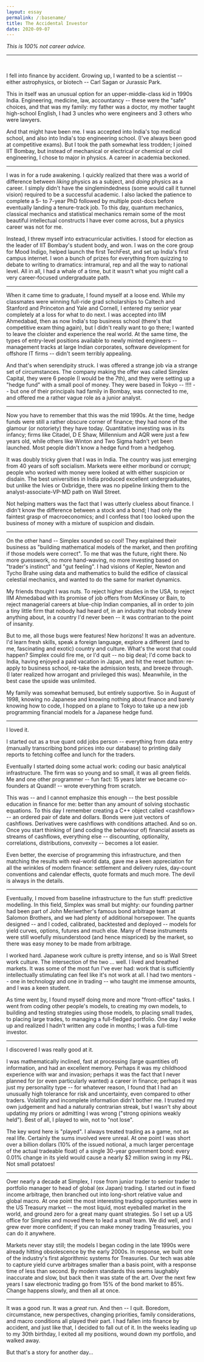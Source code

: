 ```yaml
---
layout: essay
permalink: /:basename/
title: The Accidental Investor
date: 2020-09-07
---
```


*This is 100% not career advice.*

----

<br/>

I fell into finance by accident.  Growing up, I wanted to be a scientist -- either astrophysics, or biotech -- Carl Sagan or Jurassic Park.

This in itself was an unusual option for an upper-middle-class kid in 1990s India.  Engineering, medicine, law, accountancy -- these were the "safe" choices, and that was my family: my father was a doctor, my mother taught high-school English, I had 3 uncles who were engineers and 3 others who were lawyers.  

And that might have been me.  I was accepted into India's top medical school, and also into India's top engineering school.  (I've always been good at competitive exams).  But I took the path somewhat less trodden; I joined IIT Bombay, but instead of mechanical or electrical or chemical or civil engineering, I chose to major in physics.  A career in academia beckoned.

----

I was in for a rude awakening.  I quickly realized that there was a world of difference between *liking* physics as a subject, and *doing* physics as a career.  I simply didn't have the singlemindedness (some would call it tunnel vision) required to be a successful academic.  I also lacked the patience to complete a 5- to 7-year PhD followed by multiple post-docs before eventually landing a tenure-track job.  To this day, quantum mechanics, classical mechanics and statistical mechanics remain some of the most beautiful intellectual constructs I have ever come across, but a physics career was not for me.

Instead, I threw myself into extracurricular activities. I stood for election as the leader of IIT Bombay's student body, and won. I was on the core group for Mood Indigo, helped launch the first TechFest, and set up India's first campus internet.  I won a bunch of prizes for everything from quizzing to debate to writing to dramatics: intramural, rep and all the way to national level.  All in all, I had a whale of a time, but it wasn't what you might call a very career-focused undergraduate path.

----

When it came time to graduate, I found myself at a loose end.  While my classmates were winning full-ride grad scholarships to Caltech and Stanford and Princeton and Yale and Cornell, I entered my senior year completely at a loss for what to do next.  I was accepted into IIM Ahmedabad, then as now India's top business school (there's that competitive exam thing again), but I didn't really want to go there;  I wanted to leave the cloister and experience the real world.  At the same time, the types of entry-level positions available to newly minted engineers -- management tracks at large Indian corporates, software development for offshore IT firms -- didn't seem terribly appealing.

And that's when serendipity struck.  I was offered a strange job via a strange set of circumstances.  The company making the offer was called Simplex Capital, they were 6 people (I would be the 7th), and they were setting up a "hedge fund" with a small pool of money.  They were based in Tokyo -- !!!! -- but one of their principals had family in Bombay, was connected to me, and offered me a rather vague role as a junior analyst.  

----


Now you have to remember that this was the mid 1990s.  At the time, hedge funds were still a rather obscure corner of finance; they had none of the glamour (or notoriety) they have today.  Quantitative investing was in its infancy; firms like Citadel, D E Shaw, Millennium and AQR were just a few years old, while others like Winton and Two Sigma hadn't yet been launched.  Most people didn't know a hedge fund from a hedgehog.  

It was doubly tricky given that I was in India.  The country was just emerging from 40 years of soft socialism.  Markets were either moribund or corrupt; people who worked with money were looked at with either suspicion or disdain.  The best universities in India produced excellent undergraduates, but unlike the Ivies or Oxbridge, there was no pipeline linking them to the analyst-associate-VP-MD path on Wall Street.

Not helping matters was the fact that I was utterly clueless about finance.  I didn't know the difference between a stock and a bond; I had only the faintest grasp of macroeconomics; and I confess that I too looked upon the business of money with a mixture of suspicion and disdain.

----

On the other hand -- Simplex sounded so cool!  They explained their business as  "building mathematical models of the market, and then profiting if those models were correct".  To me that was the future, right there.  No more guesswork, no more hand-waving, no more investing based on "trader's instinct" and "gut feeling".  I had visions of Kepler, Newton and Tycho Brahe using data and mathematics to build the edifice of classical celestial mechanics, and wanted to do the same for market dynamics.  

My friends thought I was nuts.  To reject higher studies in the USA, to reject IIM Ahmedabad with its promise of job offers from McKinsey or Bain, to reject managerial careers at blue-chip Indian companies, all in order to join a tiny little firm that nobody had heard of, in an industry that nobody knew anything about, in a country I'd never been -- it was contrarian to the point of insanity.  

But to me, all those bugs were features!  New horizons!  It was an adventure.  I'd learn fresh skills, speak a foreign language, explore a different (and to me, fascinating and exotic) country and culture.  What's the worst that could happen?  Simplex could fire me, or I'd quit -- no big deal; I'd come back to India, having enjoyed a paid vacation in Japan, and hit the reset button: re-apply to business school, re-take the admission tests, and breeze through.  (I later realized how arrogant and privileged this was).  Meanwhile, in the best case the upside was unlimited.

My family was somewhat bemused, but entirely supportive.  So in August of 1998, knowing no Japanese and knowing nothing about finance and barely knowing how to code, I hopped on a plane to Tokyo to take up a new job programming financial models for a Japanese hedge fund. 

----

I loved it.  

I started out as a true quant odd jobs person -- everything from data entry (manually transcribing bond prices into our database) to printing daily reports to fetching coffee and lunch for the traders.

Eventually I started doing some actual work: coding our basic analytical infrastructure.  The firm was so young and so small, it was all green fields.  Me and one other programmer -- fun fact: 15 years later we became co-founders at Quandl! -- wrote everything from scratch.

This was -- and I cannot emphasize this enough -- the best possible education in finance for me: better than any amount of solving stochastic equations.  To this day I remember creating a C++ object called  \<cashflow\> -- an ordered pair of date and dollars.  Bonds were just vectors of cashflows.  Derivatives were cashflows with conditions attached.  And so on.  Once you start thinking of (and coding the behaviour of) financial assets as streams of cashflows, everything else -- discounting, optionality, correlations, distributions, convexity -- becomes a lot easier. 

Even better, the exercise of programming this infrastructure, and then matching the results with real-world data, gave me a keen appreciation for all the wrinkles of modern finance: settlement and delivery rules, day-count conventions and calendar effects, quote formats and much more.  The devil is always in the details.  

----

Eventually, I moved from baseline infrastructure to the fun stuff: predictive modelling.  In this field, Simplex was small but mighty: our founding partner had been part of John Meriwether's famous bond arbitrage team at Salomon Brothers, and we had plenty of additional horsepower.  The quants designed -- and I coded, calibrated, backtested and deployed -- models for yield curves, options, futures and much else.  Many of these instruments were still woefully misunderstood (and hence mispriced) by the market, so there was easy money to be made from arbitrage.

I worked hard.  Japanese work culture is pretty intense, and so is Wall Street work culture.  The intersection of the two ... well.  I lived and breathed markets.  It was some of the most fun I've ever had: work that is sufficiently intellectually stimulating can feel like it's not work at all.  I had two mentors -- one in technology and one in trading -- who taught me immense amounts, and I was a keen student.  

As time went by, I found myself doing more and more "front-office" tasks.  I went from coding other people's models, to creating my own models, to building and testing strategies using those models, to placing small trades, to placing large trades, to managing a full-fledged portfolio.  One day I woke up and realized I hadn't written any code in months; I was a full-time investor.  

---- 

I discovered I was really good at it.  

I was mathematically inclined, fast at processing (large quantities of) information, and had an excellent memory.  Perhaps it was my childhood experience with war and invasion; perhaps it was the fact that I never planned for (or even particularly wanted) a career in finance; perhaps it was just my personality type -- for whatever reason, I found that I had an unusually high tolerance for risk and uncertainty, even compared to other traders.  Volatility and incomplete information didn't bother me.  I trusted my own judgement and had a naturally contrarian streak, but I wasn't shy about updating my priors or admitting I was wrong ("strong opinions weakly held").  Best of all, I played to win, not to "not lose".  

The key word here is "played".  I always treated trading as a game, not as real life.  Certainly the sums involved were unreal.  At one point I was short over a billion dollars (10% of the issued notional, a much larger percentage of the actual tradeable float) of a single 30-year government bond: every 0.01% change in its yield would cause a nearly $2 million swing in my P&L.  Not small potatoes! 

----

Over nearly a decade at Simplex, I rose from junior trader to senior trader to portfolio manager to head of global (ex Japan) trading.  I started out in fixed income arbitrage, then branched out into long-short relative value and global macro.  At one point the most interesting trading opportunities were in the US Treasury market -- the most liquid, most eyeballed market in the world, and ground zero for a great many quant strategies.  So I set up a US office for Simplex and moved there to lead a small team.  We did well, and I grew ever more confident; if you can make money trading Treasuries, you can do it anywhere.  

Markets never stay still; the models I began coding in the late 1990s were already hitting obsolescence by the early 2000s.  In response, we built one of the industry's first algorithmic systems for Treasuries.  Our tech was able to capture yield curve arbitrages smaller than a basis point, with a response time of less than second.  By modern standards this seems laughably inaccurate and slow, but back then it was state of the art.  Over the next few years I saw electronic trading go from 15% of the bond market to 85%.  Change happens slowly, and then all at once.


----

It was a good run.  It was a *great* run.  And then -- I quit.  Boredom, circumstance, new perspectives, changing priorities, family considerations, and macro conditions all played their part.  I had fallen into finance by accident, and just like that, I decided to fall out of it.  In the weeks leading up to my 30th birthday, I exited all my positions, wound down my portfolio, and walked away.  

But that's a story for another day... 


